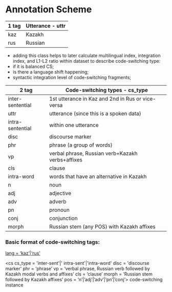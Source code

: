 # Annotation Scheme 

| 1 tag   | Utterance - uttr                          |
| ------- | ------------------------------------------- |
| kaz     | Kazakh      |
| rus     | Russian        |


- adding this class helps to later calculate multilingual index, integration index, and L1-L2 ratio within dataset to describe code-switching type: 
- if it is balanced CS; 
- is there a language shift happening; 
- syntactic integration level of code-switching fragments;


| 2 tag           | Code-switching types - cs_type                 |
| --------------- | --------------------------------------------------- |
|inter-sentential | 1st utterance in Kaz and 2nd in Rus or vice-versa |
| uttr            | utterance (since this is a spoken data)             |
| intra-sentential | within one utterance |
| disc            | discourse marker                                    |
| phr             | phrase (a group of words)                           |
| vp              | verbal phrase, Russian verb+Kazakh verbs+affixes    |
| cls             | clause                                              |
| intra-word |words that have an alternative in Kazakh |
| n               | noun                                                |
| adj             | adjective                                           |
| adv             | adverb                                              |
| pn              | pronoun                                             |
| conj            | conjunction                                         |
| morph           | Russian stem (any POS) with Kazakh affixes          |


### Basic format of code-switching tags:

<u> lang = ‘kaz’|‘rus’ </u>

<cs cs_type = 'inter-sent'|' intra-sent'|'intra-word' 
disc = 'discourse marker' 
phr = ‘phrase’ 
vp = ‘verbal phrase, Russian verb followed by Kazakh modal verbs and affixes’ 
cls = ‘clause’ 
morph = ‘Russian stem followed by Kazakh affixes’ 
pos = ‘n’|’adj’|’adv’|’pn’|’conj’> 
code-switching instance </cs>




